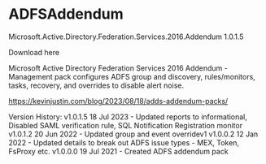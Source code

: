 # ADFSAddendum
Microsoft.Active.Directory.Federation.Services.2016.Addendum 1.0.1.5

Download here

Microsoft Active Directory Federation Services 2016 Addendum - Management pack configures ADFS group and discovery, rules/monitors, tasks, recovery, and overrides to disable alert noise.

https://kevinjustin.com/blog/2023/08/18/adds-addendum-packs/

Version History:
v1.0.1.5  18 Jul 2023 - Updated reports to informational, Disabled SAML verification rule, SQL Notification Registration monitor
v1.0.1.2  20 Jun 2022 - Updated group and event overridev1
v1.0.0.2  12 Jan 2022 - Updated details to break out ADFS issue types - MEX, Token, FsProxy etc.
v1.0.0.0  19 Jul 2021 - Created ADFS addendum pack
